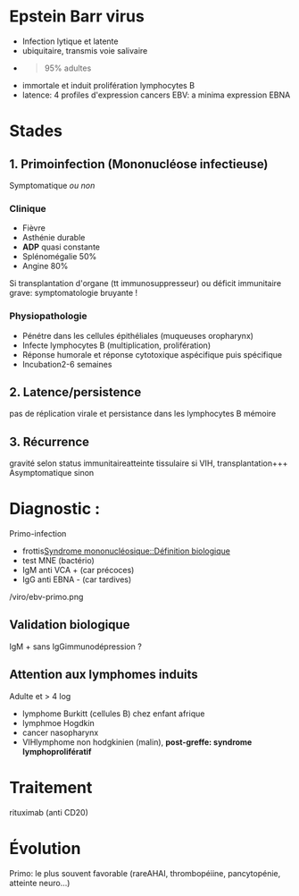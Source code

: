 # Epstein Barr virus



- Infection lytique et latente 
- ubiquitaire, transmis voie salivaire 
- > 95% adultes 
- immortale et induit prolifération lymphocytes B 
- latence: 4 profiles d'expression cancers EBV: a minima expression EBNA 


# Stades



## 1. Primoinfection (Mononucléose infectieuse)


Symptomatique _ou non_ 


### Clinique


- Fièvre 
- Asthénie durable 
- **ADP** quasi constante 
- Splénomégalie 50% 
- Angine 80% 

Si transplantation d'organe (tt immunosuppresseur) ou déficit immunitaire grave: symptomatologie bruyante ! 


### Physiopathologie


- Pénétre dans les cellules épithéliales (muqueuses oropharynx) 
- Infecte lymphocytes B (multiplication, prolifération) 
- Réponse humorale et réponse cytotoxique aspécifique puis spécifique 
- Incubation2-6 semaines 


## 2. Latence/persistence


pas de réplication virale et persistance dans les lymphocytes B mémoire 


## 3. Récurrence


gravité selon status immunitaireatteinte tissulaire
si VIH, transplantation+++ Asymptomatique sinon 


# Diagnostic :


Primo-infection

- frottis[Syndrome mononucléosique::Définition biologique](syndrome-mononucleosique.norg::#h:92e9ad0a-cea9-48c9-a3b0-9485197b9d8b) 
- test MNE (bactério) 
- IgM anti VCA + (car précoces) 
- IgG anti EBNA - (car tardives)
 
/viro/ebv-primo.png



## Validation biologique


IgM + sans IgGimmunodépression ? 


## **Attention aux lymphomes induits**


Adulte et > 4 log 

- lymphome Burkitt (cellules B) chez enfant afrique 
- lymphmoe Hogdkin 
- cancer nasopharynx 
- VIHlymphome non hodgkinien (malin), **post-greffe: syndrome lymphoprolifératif**


# Traitement

rituximab (anti CD20) 


# Évolution

Primo: le plus souvent favorable (rareAHAI, thrombopéiine, pancytopénie, atteinte neuro…) 


